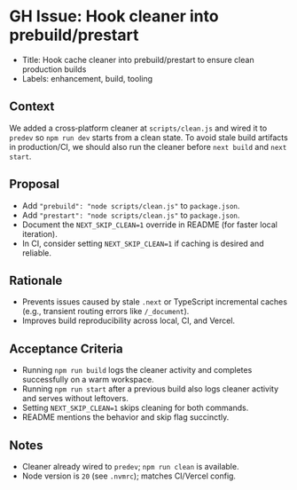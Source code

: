 # GH Issue: Hook cleaner into prebuild/prestart

- Title: Hook cache cleaner into prebuild/prestart to ensure clean production builds
- Labels: enhancement, build, tooling

## Context
We added a cross‑platform cleaner at `scripts/clean.js` and wired it to `predev` so `npm run dev` starts from a clean state. To avoid stale build artifacts in production/CI, we should also run the cleaner before `next build` and `next start`.

## Proposal
- Add `"prebuild": "node scripts/clean.js"` to `package.json`.
- Add `"prestart": "node scripts/clean.js"` to `package.json`.
- Document the `NEXT_SKIP_CLEAN=1` override in README (for faster local iteration).
- In CI, consider setting `NEXT_SKIP_CLEAN=1` if caching is desired and reliable.

## Rationale
- Prevents issues caused by stale `.next` or TypeScript incremental caches (e.g., transient routing errors like `/_document`).
- Improves build reproducibility across local, CI, and Vercel.

## Acceptance Criteria
- Running `npm run build` logs the cleaner activity and completes successfully on a warm workspace.
- Running `npm run start` after a previous build also logs cleaner activity and serves without leftovers.
- Setting `NEXT_SKIP_CLEAN=1` skips cleaning for both commands.
- README mentions the behavior and skip flag succinctly.

## Notes
- Cleaner already wired to `predev`; `npm run clean` is available.
- Node version is `20` (see `.nvmrc`); matches CI/Vercel config.

